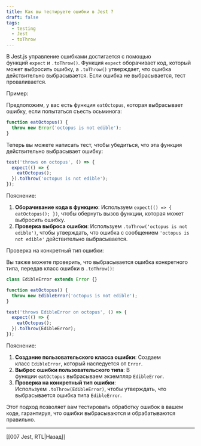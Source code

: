 ```yaml
---
title: Как вы тестируете ошибки в Jest ?
draft: false
tags:
  - testing
  - Jest
  - toThrow
---
```

В Jest.js управление ошибками достигается с помощью функций `expect` и `.toThrow()`. Функция `expect` оборачивает код, который может выбросить ошибку, а `.toThrow()` утверждает, что ошибка действительно выбрасывается. Если ошибка не выбрасывается, тест проваливается.

Пример:

Предположим, у вас есть функция `eatOctopus`, которая выбрасывает ошибку, если попытаться съесть осьминога:

```javascript
function eatOctopus() {
  throw new Error('octopus is not edible');
}
```

Теперь вы можете написать тест, чтобы убедиться, что эта функция действительно выбрасывает ошибку:

```javascript
test('throws on octopus', () => {
  expect(() => {
    eatOctopus();
  }).toThrow('octopus is not edible');
});
```

Пояснение:

1. **Оборачивание кода в функцию**: Используем `expect(() => { eatOctopus(); })`, чтобы обернуть вызов функции, которая может выбросить ошибку.
2. **Проверка выброса ошибки**: Используем `.toThrow('octopus is not edible')`, чтобы утверждать, что ошибка с сообщением `'octopus is not edible'` действительно выбрасывается.

Проверка на конкретный тип ошибки:

Вы также можете проверить, что выбрасывается ошибка конкретного типа, передав класс ошибки в `.toThrow()`:

```javascript
class EdibleError extends Error {}

function eatOctopus() {
  throw new EdibleError('octopus is not edible');
}

test('throws EdibleError on octopus', () => {
  expect(() => {
    eatOctopus();
  }).toThrow(EdibleError);
});
```
Пояснение:

1. **Создание пользовательского класса ошибки**: Создаем класс `EdibleError`, который наследуется от `Error`.
2. **Выброс ошибки пользовательского типа**: В функции `eatOctopus` выбрасываем экземпляр `EdibleError`.
3. **Проверка на конкретный тип ошибки**: Используем `.toThrow(EdibleError)`, чтобы утверждать, что выбрасывается ошибка типа `EdibleError`.

Этот подход позволяет вам тестировать обработку ошибок в вашем коде, гарантируя, что ошибки выбрасываются и обрабатываются правильно.

____

[[007 Jest, RTL|Назад]]
